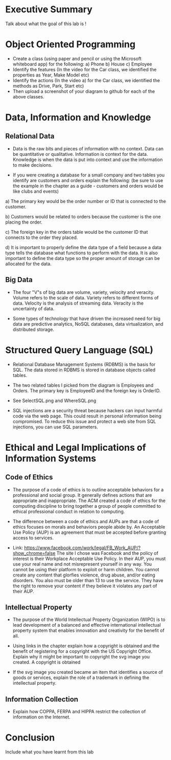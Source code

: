 # Executive Summary
Talk about what the goal of this lab is !

# Object Oriented Programming
* Create a class (using paper and pencil or using the Microsoft whiteboard app) for the following: a) Phone b) House c) Employee
* Identify the features (In the video for the Car class, we identified the properties as Year, Make Model etc)
* Identify the actions (In the video a) for the Car class, we identified the methods as Drive, Park, Start etc)
* Then upload a screenshot of your diagram to github for each of the above classes.

# Data, Information and Knowledge
## Relational Data
* Data is the raw bits and pieces of information with no context. Data can be quantitative or qualitative. Information is context for the data. Knowledge is when the data is put into context and use the information to make decisions.

* If you were creating a database for a small company and two tables you identify are customers and orders explain the following: (be sure to use the example in the chapter as a guide - customers and orders would be like clubs and events) 

a) The primary key would be the order number or ID that is connected to the customer.

b) Customers would be related to orders because the customer is the one placing the order.

c) The foreign key in the orders table would be the customer ID that connects to the order they placed.

d) It is important to properly define the data type of a field because a data type tells the database what functions to perform with the data. It is also important to define the data type so the proper amount of storage can be allocated for the data.

## Big Data
* The four "V"s of big data are volume, variety, velocity and veracity. Volume refers to the scale of data. Variety refers to different forms of data. Velocity is the analysis of streaming data. Veracity is the uncertainty of data.

* Some types of technology that have driven the increased need for big data are predictive analytics, NoSQL databases, data virtualization, and distributed storage.

# Structured Query Language (SQL)
* Relational Database Management Systems (RDBMS) is the basis for SQL. The data stored in RDBMS is stored in database objects called tables. 

* The two related tables I picked from the diagram is Employees and Orders. The primary key is EmployeeID and the foreign key is OrderID.

* See SelectSQL.png and WhereSQL.png

* SQL injections are a security threat because hackers can input harmful code via the web page. This could result in personal information being compromised. To reduce this issue and protect a web site from SQL injections, you can use SQL parameters.

# Ethical and Legal Implications of Information Systems
## Code of Ethics
* The purpose of a code of ethics is to outline acceptable behaviors for a professional and social group. It generally defines actions that are appropriate and inappropriate. The ACM created a code of ethics for the computing discipline to bring together a group of people committed to ethical professional conduct in relation to computing.

* The difference between a code of ethics and AUPs are that a code of ethics focuses on morals and behaviors people abide by. An Acceptable Use Policy (AUP) is an agreement that must be accepted before granting access to services.

* Link: https://www.facebook.com/work/legal/FB_Work_AUP/?show_chrome=false 
The site I chose was Facebook and the policy of interest is their Workplace Acceptable Use Policy. In their AUP, you must use your real name and not misrepresent yourself in any way. You cannot be using their platform to exploit or harm children. You cannot create any content that glorfies violence, drug abuse, and/or eating disorders. You also must be older than 13 to use the service. They have the right to remove your content if they believe it violates any part of their AUP.

## Intellectual Property
* The purpose of the World Intellectual Property Organization (WIPO) is to lead development of a balanced and effective international intellectual property system that enables innovation and creativity for the benefit of all.

* Using links in the chapter explain how a copyright is obtained and the benefit of registering for a copyright with the US Copyright Office. Explain why it might be important to copyright the svg image you created.
A copyright is obtained 

* If the svg image you created became an item that identifies a source of goods or services, explain the role of a trademark in defining the intellectual property.

## Information Collection
* Explain how COPPA, FERPA and HIPPA restrict the collection of information on the Internet.

# Conclusion
Include what you have learnt from this lab
